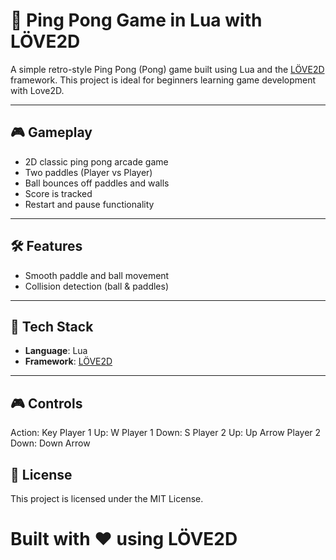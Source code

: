 # 🏓 Ping Pong Game in Lua with LÖVE2D

A simple retro-style Ping Pong (Pong) game built using Lua and the [LÖVE2D](https://love2d.org/) framework. This project is ideal for beginners learning game development with Love2D.

---

## 🎮 Gameplay

- 2D classic ping pong arcade game
- Two paddles (Player vs Player)
- Ball bounces off paddles and walls
- Score is tracked
- Restart and pause functionality

---

## 🛠️ Features

- Smooth paddle and ball movement
- Collision detection (ball & paddles)

---

## 🧰 Tech Stack

- **Language**: Lua
- **Framework**: [LÖVE2D](https://love2d.org/)

---

## 🎮 Controls
Action:	Key
Player 1 Up:	W
Player 1 Down:	S
Player 2 Up:	Up Arrow
Player 2 Down:	Down Arrow

## 📄 License
This project is licensed under the MIT License.

# Built with ❤️ using LÖVE2D
